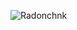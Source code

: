 <p><img align="center" src="https://github-readme-stats.vercel.app/api/top-langs?username=Radonchnk&show_icons=true&locale=en&layout=compact" alt="Radonchnk" /></p>
